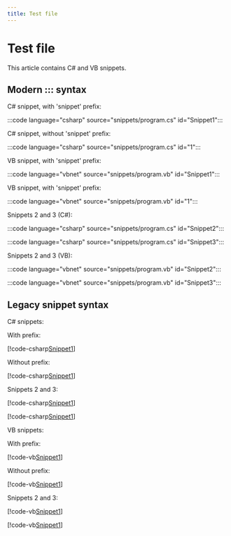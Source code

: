```yaml
---
title: Test file
---
```


# Test file

This article contains C# and VB snippets.

## Modern ::: syntax

C# snippet, with 'snippet' prefix:

:::code language="csharp" source="snippets/program.cs" id="Snippet1":::

C# snippet, without 'snippet' prefix:

:::code language="csharp" source="snippets/program.cs" id="1":::

VB snippet, with 'snippet' prefix:

:::code language="vbnet" source="snippets/program.vb" id="Snippet1":::

VB snippet, with 'snippet' prefix:

:::code language="vbnet" source="snippets/program.vb" id="1":::

Snippets 2 and 3 (C#):

:::code language="csharp" source="snippets/program.cs" id="Snippet2":::

:::code language="csharp" source="snippets/program.cs" id="Snippet3":::

Snippets 2 and 3 (VB):

:::code language="vbnet" source="snippets/program.vb" id="Snippet2":::

:::code language="vbnet" source="snippets/program.vb" id="Snippet3":::

## Legacy snippet syntax

C# snippets:

With prefix:

[!code-csharp[Snippet1](snippets/program.cs#Snippet1)]

Without prefix:

[!code-csharp[Snippet1](snippets/program.cs#1)]

Snippets 2 and 3:

[!code-csharp[Snippet1](snippets/program.cs#Snippet2)]

[!code-csharp[Snippet1](snippets/program.cs#Snippet3)]

VB snippets:

With prefix:

[!code-vb[Snippet1](snippets/program.vb#Snippet1)]

Without prefix:

[!code-vb[Snippet1](snippets/program.vb#1)]

Snippets 2 and 3:

[!code-vb[Snippet1](snippets/program.vb#Snippet2)]

[!code-vb[Snippet1](snippets/program.vb#Snippet3)]
